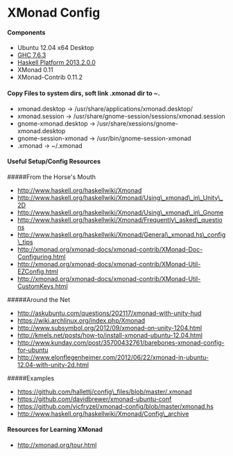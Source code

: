 # XMonad Config

#### Components 

* Ubuntu 12.04 x64 Desktop
* [GHC 7.6.3][1]
* [Haskell Platform 2013.2.0.0][2]
* XMonad 0.11
* XMonad-Contrib 0.11.2

#### Copy Files to system dirs, soft link .xmonad dir to ~.

* xmonad.desktop -> /usr/share/applications/xmonad.desktop/
* xmonad.session -> /usr/share/gnome-session/sessions/xmonad.session
* gnome-xmonad.desktop -> /usr/share/xessions/gnome-xmonad.desktop
* gnome-session-xmonad -> /usr/bin/gnome-session-xmonad
* .xmonad -> ~/.xmonad

#### Useful Setup/Config Resources

#####From the Horse's Mouth
* http://www.haskell.org/haskellwiki/Xmonad
* http://www.haskell.org/haskellwiki/Xmonad/Using\_xmonad\_in\_Unity\_2D
* http://www.haskell.org/haskellwiki/Xmonad/Using\_xmonad\_in\_Gnome
* http://www.haskell.org/haskellwiki/Xmonad/Frequently\_asked\_questions
* http://www.haskell.org/haskellwiki/Xmonad/General\_xmonad.hs\_config\_tips
* http://xmonad.org/xmonad-docs/xmonad-contrib/XMonad-Doc-Configuring.html
* http://xmonad.org/xmonad-docs/xmonad-contrib/XMonad-Util-EZConfig.html
* http://xmonad.org/xmonad-docs/xmonad-contrib/XMonad-Util-CustomKeys.html

#####Around the Net
* http://askubuntu.com/questions/202117/xmonad-with-unity-hud
* https://wiki.archlinux.org/index.php/Xmonad
* http://www.subsymbol.org/2012/09/xmonad-on-unity-1204.html
* http://kmels.net/posts/how-to/install-xmonad-ubuntu-12.04.html
* http://www.kunday.com/post/35700432761/barebones-xmonad-config-for-ubuntu
* http://www.elonflegenheimer.com/2012/06/22/xmonad-in-ubuntu-12.04-with-unity-2d.html

#####Examples
* https://github.com/hallettj/config\_files/blob/master/.xmonad
* https://github.com/davidbrewer/xmonad-ubuntu-conf
* https://github.com/vicfryzel/xmonad-config/blob/master/xmonad.hs
* http://www.haskell.org/haskellwiki/Xmonad/Config\_archive 

#### Resources for Learning XMonad
* http://xmonad.org/tour.html

[1]:https://github.com/byrongibson/scripts/blob/master/install/haskell/haskell-ghc-install.sh
[2]:https://github.com/byrongibson/scripts/blob/master/install/haskell/haskell-platform-install.sh
